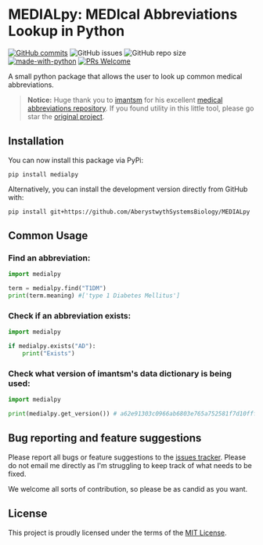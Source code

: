 # MEDIALpy: MEDIcal Abbreviations Lookup in Python

[![GitHub commits](https://badgen.net/github/commits/AberystwythSystemsBiology/MEDIALpy/main)](https://GitHub.com/AberystwythSystemsBiology/MEDIALpy/main/commit/)
![GitHub issues](https://img.shields.io/github/issues/AberystwythSystemsBiology/MEDIALpy)
![GitHub repo size](https://img.shields.io/github/repo-size/AberystwythSystemsBiology/MEDIALpy)
[![made-with-python](https://img.shields.io/badge/Made%20with-Python-1f425f.svg)](https://www.python.org/)
[![PRs Welcome](https://img.shields.io/badge/PRs-welcome-brightgreen.svg?style=flat-square)](http://makeapullrequest.com)

A small python package that allows the user to look up common medical abbreviations.

> **Notice:** Huge thank you to [imantsm](https://github.com/imantsm) for his excellent [medical abbreviations repository](https://github.com/imantsm/medical_abbreviations). If you found utility in this little tool, please go star the [original project](https://github.com/imantsm/medical_abbreviations).

## Installation

You can now install this package via PyPi:

```
pip install medialpy
```

Alternatively, you can install the development version directly from GitHub with:

```
pip install git+https://github.com/AberystwythSystemsBiology/MEDIALpy
```

## Common Usage

### Find an abbreviation:

```python
import medialpy

term = medialpy.find("T1DM") 
print(term.meaning) #['type 1 Diabetes Mellitus']
```

### Check if an abbreviation exists:

```python
import medialpy

if medialpy.exists("AD"):
    print("Exists")
```

### Check what version of imantsm's data dictionary is being used:

```python
import medialpy

print(medialpy.get_version()) # a62e91303c0966ab6803e765a752581f7d10fff9
```

## Bug reporting and feature suggestions

Please report all bugs or feature suggestions to the [issues tracker](https://www.github.com/AberystwythSystemsBiology/MEDIALpy/issues). Please do not email me directly as I'm struggling to keep track of what needs to be fixed.

We welcome all sorts of contribution, so please be as candid as you want.

## License

This project is proudly licensed under the terms of the [MIT License](https://raw.githubusercontent.com/AberystwythSystemsBiology/MEDIALpy/main/LICENSE).